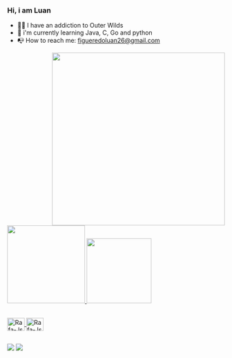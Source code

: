 ### Hi, i am Luan

- :man_astronaut: I have an addiction to Outer Wilds
- 🔭 i'm currently learning Java, C, Go and python
- :mailbox_with_no_mail: How to reach me: figueredoluan26@gmail.com

<p align="left">
    <img height="400cm" src=https://c.tenor.com/v5lxzTqe79AAAAAd/outer-wilds.gif). 

<div align="right">
  <a href="https://github.com/luanfigueredodesousa">
  <img height="180em" src="https://github-readme-stats.vercel.app/api?username=luanfigueredodesousa&show_icons=true&theme=dark&include_all_commits=true&count_private=true"/>
  <img height="150em" src="https://github-readme-stats.vercel.app/api/top-langs/?username=luanfigueredodesousa&layout=compact&langs_count=7&theme=dark"/>
      </div>
  
<div style="display: inline_block"><br>
  <img align="center" alt="Rafa-Js" height="30" width="40" src="https://cdn.jsdelivr.net/gh/devicons/devicon/icons/java/java-original.svg">
 <img align="center" alt="Rafa-Js" height="30" width="40" src="https://cdn.jsdelivr.net/gh/devicons/devicon/icons/c/c-original.svg">
  
  ##
 
<div> 
  <a href="https://www.instagram.com/figueredoluan26/" target="_blank"><img src="https://img.shields.io/badge/-Instagram-%23E4405F?style=for-the-badge&logo=instagram&logoColor=white" target="_blank"></a>
  <a href="https://www.linkedin.com/in/luanfigueredo/" target="_blank"><img src="https://img.shields.io/badge/-LinkedIn-%230077B5?style=for-the-badge&logo=linkedin&logoColor=white" target="_blank"></a> 
</div>

